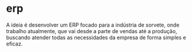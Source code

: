 # erp
A ideia é desenvolver um ERP focado para a indústria de sorvete, onde trabalho atualmente, que vai desde a parte de vendas até a produção, buscando atender todas as necessidades da empresa de forma simples e eficaz.
